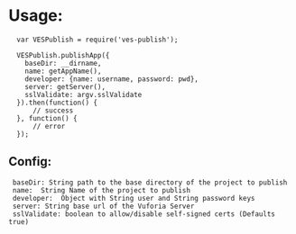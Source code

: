 # Usage:

      var VESPublish = require('ves-publish');

      VESPublish.publishApp({
        baseDir: __dirname,
        name: getAppName(),
        developer: {name: username, password: pwd},
        server: getServer(),
        sslValidate: argv.sslValidate
      }).then(function() {
          // success
      }, function() {
          // error
      });

## Config:
 
     baseDir: String path to the base directory of the project to publish
     name:  String Name of the project to publish
     developer:  Object with String user and String password keys
     server: String base url of the Vuforia Server
     sslValidate: boolean to allow/disable self-signed certs (Defaults true)


